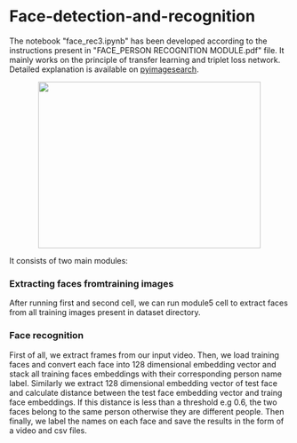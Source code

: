 # Face-detection-and-recognition
The notebook "face_rec3.ipynb" has been developed according to the instructions present in "FACE_PERSON RECOGNITION MODULE.pdf" file. It mainly works on the principle of transfer learning and triplet loss network. Detailed explanation is available on [pyimagesearch](https://www.pyimagesearch.com/2018/06/18/face-recognition-with-opencv-python-and-deep-learning/). 
<p align="center">
  <img width="400" height="300" src="https://github.com/hafizas101/Face_recognition/blob/master/results/labelled_frames/00007.jpg">
</p>
It consists of two main modules:

### Extracting faces fromtraining images
After running first and second cell, we can run module5 cell to extract faces from all training images present in dataset directory.

### Face recognition
First of all, we extract frames from our input video. Then, we load training faces and convert each face into 128 dimensional embedding vector and stack all training faces embeddings with their corresponding person name label. Similarly we extract 128 dimensional embedding vector of test face and calculate distance between the test face embedding vector and traing face embeddings. If this distance is less than a threshold e.g 0.6, the two faces belong to the same person otherwise they are different people. Then finally, we label the names on each face and save the results in the form of a video and csv files.
